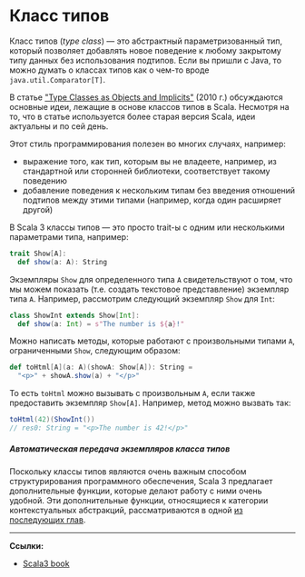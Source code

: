 # Класс типов

Класс типов (_type class_) — это абстрактный параметризованный тип, 
который позволяет добавлять новое поведение к любому закрытому типу данных без использования подтипов. 
Если вы пришли с Java, то можно думать о классах типов как о чем-то вроде `java.util.Comparator[T]`.

В статье ["Type Classes as Objects and Implicits"][TypeClasses] (2010 г.) 
обсуждаются основные идеи, лежащие в основе классов типов в Scala. 
Несмотря на то, что в статье используется более старая версия Scala, идеи актуальны и по сей день.

Этот стиль программирования полезен во многих случаях, например:
- выражение того, как тип, которым вы не владеете, например, из стандартной или сторонней библиотеки, 
соответствует такому поведению
- добавление поведения к нескольким типам без введения отношений подтипов между этими типами
(например, когда один расширяет другой)

В Scala 3 классы типов — это просто trait-ы с одним или несколькими параметрами типа, например:

```scala
trait Show[A]:
  def show(a: A): String
```

Экземпляры `Show` для определенного типа `A` свидетельствуют о том, 
что мы можем показать (т.е. создать текстовое представление) экземпляр типа `A`. 
Например, рассмотрим следующий экземпляр `Show` для `Int`:

```scala
class ShowInt extends Show[Int]:
  def show(a: Int) = s"The number is ${a}!"
```

Можно написать методы, которые работают с произвольными типами `A`, ограниченными `Show`, следующим образом:

```scala
def toHtml[A](a: A)(showA: Show[A]): String =
  "<p>" + showA.show(a) + "</p>"
```

То есть `toHtml` можно вызывать с произвольным `A`, если также предоставить экземпляр `Show[A]`. 
Например, метод можно вызвать так:

```scala
toHtml(42)(ShowInt())
// res0: String = "<p>The number is 42!</p>"
```

##### Автоматическая передача экземпляров класса типов

Поскольку классы типов являются очень важным способом структурирования программного обеспечения, 
Scala 3 предлагает дополнительные функции, которые делают работу с ними очень удобной. 
Эти дополнительные функции, относящиеся к категории контекстуальных абстракций, 
рассматриваются в одной [из последующих глав](./ca-type-classes).


---

**Ссылки:**

- [Scala3 book](https://docs.scala-lang.org/scala3/book/types-type-classes.html)

[TypeClasses]: https://infoscience.epfl.ch/record/150280/files/TypeClasses.pdf
